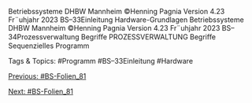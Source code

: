 Betriebssysteme DHBW Mannheim ©Henning Pagnia Version 4.23 Fr¨uhjahr 2023 BS–33Einleitung Hardware-Grundlagen
Betriebssysteme DHBW Mannheim ©Henning Pagnia Version 4.23 Fr¨uhjahr 2023 BS–34Prozessverwaltung Begriﬀe
PROZESSVERWALTUNG
Begriﬀe
Sequenzielles Programm

   Tags & Topics:
   #Programm
   #BS–33Einleitung
   #Hardware

[Previous: #BS-Folien_81](BS-Folien_81.md)

[Next: #BS-Folien_81](BS-Folien_81.md)